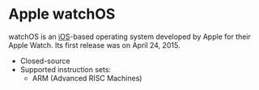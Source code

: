 # Apple watchOS

watchOS is an [iOS](../ios/README.md)-based operating system developed by Apple for their Apple Watch. Its first release was on April 24, 2015.

- Closed-source
- Supported instruction sets:
  - ARM (Advanced RISC Machines)